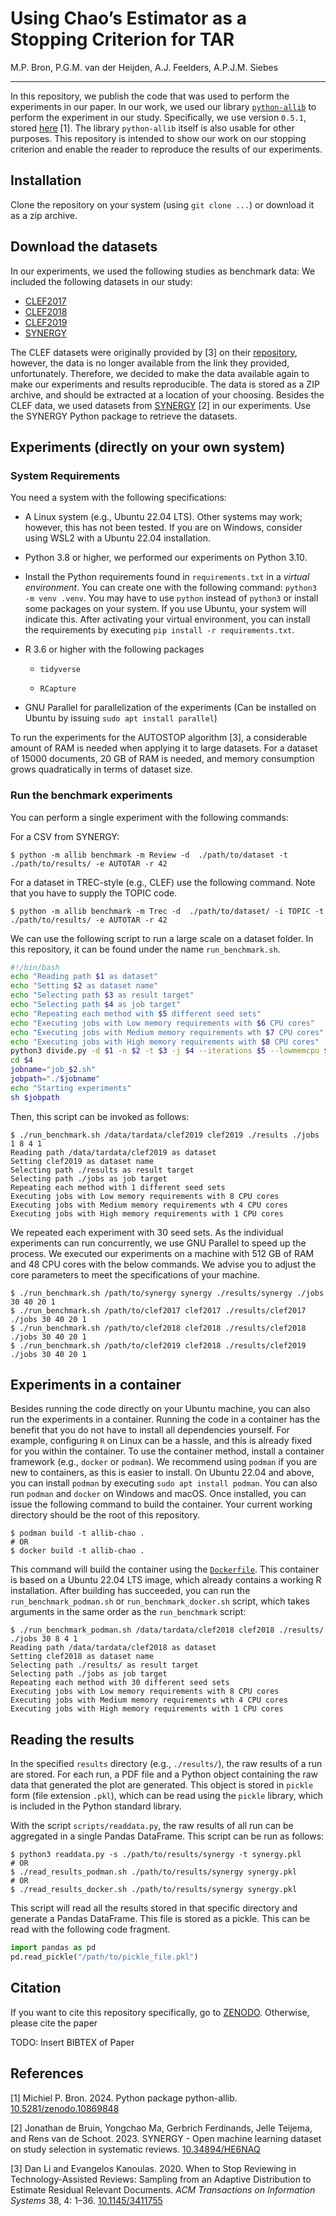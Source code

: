 # Using Chao’s Estimator as a Stopping Criterion for TAR

M.P. Bron, P.G.M. van der Heijden, A.J. Feelders, A.P.J.M. Siebes

------------------------------------------------------------------------

In this repository, we publish the code that was used to perform the
experiments in our paper. In our work, we used our library
[`python-allib`](https://github.com/mpbron/python-allib) to perform the
experiment in our study. Specifically, we use version `0.5.1`, stored
[here](https://doi.org/10.5281/zenodo.10869848) \[1\]. The library
`python-allib` itself is also usable for other purposes. This repository
is intended to show our work on our stopping criterion and enable the
reader to reproduce the results of our experiments.

## Installation

Clone the repository on your system (using `git clone ...`) or download
it as a zip archive.

## Download the datasets

In our experiments, we used the following studies as benchmark data: We
included the following datasets in our study:

- [CLEF2017](https://npai.science.uu.nl/clefdatasets/clef2017.zip)
- [CLEF2018](https://npai.science.uu.nl/clefdatasets/clef2018.zip)
- [CLEF2019](https://npai.science.uu.nl/clefdatasets/clef2019.zip)
- [SYNERGY](https://github.com/asreview/synergy-dataset)

The CLEF datasets were originally provided by \[3\] on their
[repository](https://github.com/dli1/auto-stop-tar), however, the data
is no longer available from the link they provided, unfortunately.
Therefore, we decided to make the data available again to make our
experiments and results reproducible. The data is stored as a ZIP
archive, and should be extracted at a location of your choosing. Besides
the CLEF data, we used datasets from
[SYNERGY](https://github.com/asreview/synergy-dataset) \[2\] in our
experiments. Use the SYNERGY Python package to retrieve the datasets.

## Experiments (directly on your own system)

### System Requirements

You need a system with the following specifications:

- A Linux system (e.g., Ubuntu 22.04 LTS). Other systems may work;
  however, this has not been tested. If you are on Windows, consider
  using WSL2 with a Ubuntu 22.04 installation.

- Python 3.8 or higher, we performed our experiments on Python 3.10.

- Install the Python requirements found in `requirements.txt` in a
  *virtual environment*. You can create one with the following command:
  `python3 -m venv .venv`. You may have to use `python` instead of
  `python3` or install some packages on your system. If you use Ubuntu,
  your system will indicate this. After activating your virtual
  environment, you can install the requirements by executing
  `pip install -r requirements.txt`.

- R 3.6 or higher with the following packages

  - `tidyverse`

  - `RCapture`

- GNU Parallel for parallelization of the experiments (Can be installed
  on Ubuntu by issuing `sudo apt install parallel`)

To run the experiments for the AUTOSTOP algorithm \[3\], a considerable
amount of RAM is needed when applying it to large datasets. For a
dataset of 15000 documents, 20 GB of RAM is needed, and memory
consumption grows quadratically in terms of dataset size.

### Run the benchmark experiments

You can perform a single experiment with the following commands:

For a CSV from SYNERGY:

``` console
$ python -m allib benchmark -m Review -d  ./path/to/dataset -t ./path/to/results/ -e AUTOTAR -r 42
```

For a dataset in TREC-style (e.g., CLEF) use the following command. Note
that you have to supply the TOPIC code.

``` console
$ python -m allib benchmark -m Trec -d  ./path/to/dataset/ -i TOPIC -t ./path/to/results/ -e AUTOTAR -r 42
```

We can use the following script to run a large scale on a dataset
folder. In this repository, it can be found under the name
`run_benchmark.sh`.

``` bash
#!/bin/bash
echo "Reading path $1 as dataset"
echo "Setting $2 as dataset name"
echo "Selecting path $3 as result target"
echo "Selecting path $4 as job target"
echo "Repeating each method with $5 different seed sets"
echo "Executing jobs with Low memory requirements with $6 CPU cores"
echo "Executing jobs with Medium memory requirements wth $7 CPU cores"
echo "Executing jobs with High memory requirements with $8 CPU cores"
python3 divide.py -d $1 -n $2 -t $3 -j $4 --iterations $5 --lowmemcpu $6 --mediummemcpu $7 --highmemcpu $8
cd $4
jobname="job_$2.sh"
jobpath="./$jobname"
echo "Starting experiments"
sh $jobpath
```

Then, this script can be invoked as follows:

``` console
$ ./run_benchmark.sh /data/tardata/clef2019 clef2019 ./results ./jobs 1 8 4 1 
Reading path /data/tardata/clef2019 as dataset
Setting clef2019 as dataset name
Selecting path ./results as result target
Selecting path ./jobs as job target
Repeating each method with 1 different seed sets
Executing jobs with Low memory requirements with 8 CPU cores
Executing jobs with Medium memory requirements wth 4 CPU cores
Executing jobs with High memory requirements with 1 CPU cores
```

We repeated each experiment with 30 seed sets. As the individual
experiments can run concurrently, we use GNU Parallel to speed up the
process. We executed our experiments on a machine with 512 GB of RAM and
48 CPU cores with the below commands. We advise you to adjust the core
parameters to meet the specifications of your machine.

``` console
$ ./run_benchmark.sh /path/to/synergy synergy ./results/synergy ./jobs 30 40 20 1
$ ./run_benchmark.sh /path/to/clef2017 clef2017 ./results/clef2017 ./jobs 30 40 20 1
$ ./run_benchmark.sh /path/to/clef2018 clef2018 ./results/clef2018 ./jobs 30 40 20 1
$ ./run_benchmark.sh /path/to/clef2019 clef2018 ./results/clef2019 ./jobs 30 40 20 1
```

## Experiments in a container

Besides running the code directly on your Ubuntu machine, you can also
run the experiments in a container. Running the code in a container has
the benefit that you do not have to install all dependencies yourself.
For example, configuring `R` on Linux can be a hassle, and this is
already fixed for you within the container. To use the container method,
install a container framework (e.g., `docker` or `podman`). We recommend
using `podman` if you are new to containers, as this is easier to
install. On Ubuntu 22.04 and above, you can install `podman` by
executing `sudo apt install podman`. You can also run `podman` and
`docker` on Windows and macOS. Once installed, you can issue the
following command to build the container. Your current working directory
should be the root of this repository.

``` console
$ podman build -t allib-chao .
# OR
$ docker build -t allib-chao .
```

This command will build the container using the
[`Dockerfile`](Dockerfile). This container is based on a Ubuntu 22.04
LTS image, which already contains a working R installation. After
building has succeeded, you can run the `run_benchmark_podman.sh` or
`run_benchmark_docker.sh` script, which takes arguments in the same
order as the `run_benchmark` script:

``` console
$ ./run_benchmark_podman.sh /data/tardata/clef2018 clef2018 ./results/ ./jobs 30 8 4 1
Reading path /data/tardata/clef2018 as dataset
Setting clef2018 as dataset name
Selecting path ./results/ as result target
Selecting path ./jobs as job target
Repeating each method with 30 different seed sets
Executing jobs with Low memory requirements with 8 CPU cores
Executing jobs with Medium memory requirements wth 4 CPU cores
Executing jobs with High memory requirements with 1 CPU cores
```

## Reading the results

In the specified `results` directory (e.g., `./results/`), the raw
results of a run are stored. For each run, a PDF file and a Python
object containing the raw data that generated the plot are generated.
This object is stored in `pickle` form (file extension `.pkl`), which
can be read using the `pickle` library, which is included in the Python
standard library.

With the script `scripts/readdata.py`, the raw results of all run can be
aggregated in a single Pandas DataFrame. This script can be run as
follows:

``` console
$ python3 readdata.py -s ./path/to/results/synergy -t synergy.pkl
# OR
$ ./read_results_podman.sh ./path/to/results/synergy synergy.pkl
# OR
$ ./read_results_docker.sh ./path/to/results/synergy synergy.pkl
```

This script will read all the results stored in that specific directory
and generate a Pandas DataFrame. This file is stored as a pickle. This
can be read with the following code fragment.

``` python
import pandas as pd
pd.read_pickle("/path/to/pickle_file.pkl")
```

## Citation

If you want to cite this repository specifically, go to
[ZENODO](https://doi.org/10.5281/zenodo.10869682). Otherwise, please
cite the paper

TODO: Insert BIBTEX of Paper

## References

<div id="refs" class="references csl-bib-body" entry-spacing="0">

<div id="ref-bron_2024_108698682" class="csl-entry">

<span class="csl-left-margin">\[1\]
</span><span class="csl-right-inline">Michiel P. Bron. 2024. Python
package python-allib.
[10.5281/zenodo.10869848](https://doi.org/10.5281/zenodo.10869848)</span>

</div>

<div id="ref-debruin" class="csl-entry">

<span class="csl-left-margin">\[2\]
</span><span class="csl-right-inline">Jonathan de Bruin, Yongchao Ma,
Gerbrich Ferdinands, Jelle Teijema, and Rens van de Schoot. 2023.
SYNERGY - Open machine learning dataset on study selection in systematic
reviews. [10.34894/HE6NAQ](https://doi.org/10.34894/HE6NAQ)</span>

</div>

<div id="ref-li2020" class="csl-entry">

<span class="csl-left-margin">\[3\]
</span><span class="csl-right-inline">Dan Li and Evangelos Kanoulas.
2020. When to Stop Reviewing in Technology-Assisted Reviews: Sampling
from an Adaptive Distribution to Estimate Residual Relevant Documents.
*ACM Transactions on Information Systems* 38, 4: 1–36.
[10.1145/3411755](https://doi.org/10.1145/3411755)</span>

</div>

</div>
